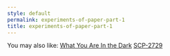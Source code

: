 ```yaml
---
style: default
permalink: experiments-of-paper-part-1
title: experiments-of-paper-part-1
---
```

You may also like:
[What You Are In the Dark](http://scp-wiki.net/what-you-are-in-the-dark)
[SCP-2729](http://scp-wiki.net/scp-2729)